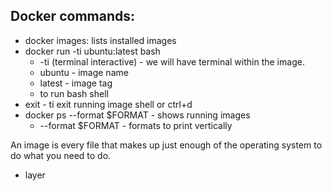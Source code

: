 ## Docker commands:
- docker images: lists installed images
- docker run -ti ubuntu:latest bash
    - -ti (terminal interactive) - we will have terminal within the image.
    - ubuntu - image name
    - latest - image tag
    - to run bash shell
- exit - ti exit running image shell or ctrl+d
- docker ps --format $FORMAT - shows running images
    - --format $FORMAT - formats to print vertically

An image is every file that makes up just enough of the operating system to do what you need to do.

- layer